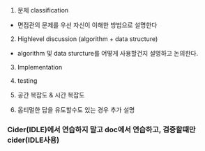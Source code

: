 1. 문제 classification

* 면접관의 문제를 우선 자신이 이해한 방법으로 설명한다

2. Highlevel discussion (algorithm + data structure)

* algorithm 및 data sturcture를 어떻게 사용할건지 설명하고 논의한다.

3. Implementation

4. testing

5. 공간 복잡도 & 시간 복잡도

6. 옵티멀한 답을 유도할수도 있는 경우 추가 설명



### Cider(IDLE)에서 연습하지 말고 doc에서 연습하고, 검증할때만 cider(IDLE사용)

